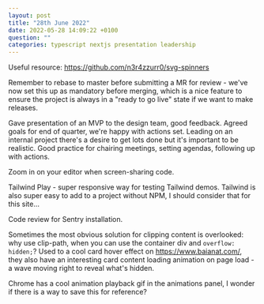 ```yaml
---
layout: post
title: "28th June 2022"
date: 2022-05-28 14:09:22 +0100
question: ""
categories: typescript nextjs presentation leadership
---
```


Useful resource: https://github.com/n3r4zzurr0/svg-spinners

Remember to rebase to master before submitting a MR for review - we've now set this up as mandatory before merging, which is a nice feature to ensure the project is always in a "ready to go live" state if we want to make releases.

Gave presentation of an MVP to the design team, good feedback. Agreed goals for end of quarter, we're happy with actions set. Leading on an internal project there's a desire to get lots done but it's important to be realistic. Good practice for chairing meetings, setting agendas, following up with actions.

Zoom in on your editor when screen-sharing code.

Tailwind Play - super responsive way for testing Tailwind demos. Tailwind is also super easy to add to a project without NPM, I should consider that for this site...

Code review for Sentry installation.

Sometimes the most obvious solution for clipping content is overlooked: why use clip-path, when you can use the container div and `overflow: hidden;`? Used to a cool card hover effect on https://www.baianat.com/, they also have an interesting card content loading animation on page load - a wave moving right to reveal what's hidden.

Chrome has a cool animation playback gif in the animations panel, I wonder if there is a way to save this for reference?
